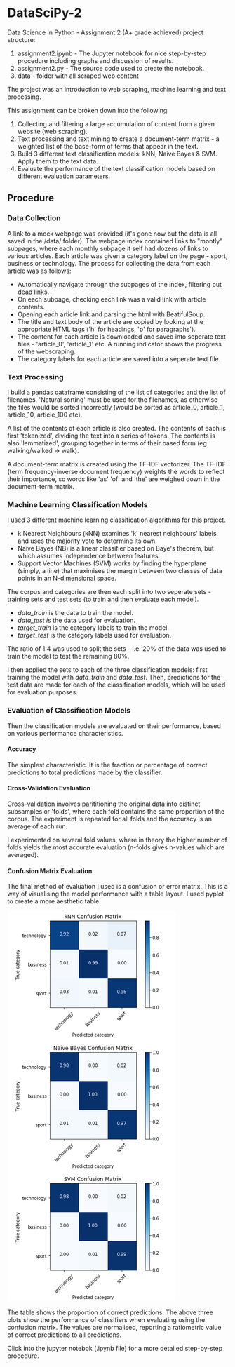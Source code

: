 # DataSciPy-2

Data Science in Python - Assignment 2 (A+ grade achieved)
project structure:
1. assignment2.ipynb - The Jupyter notebook for nice step-by-step procedure including graphs and discussion of results.
2. assignment2.py - The source code used to create the notebook.
3. data - folder with all scraped web content

The project was an introduction to web scraping, machine learning and text processing.


This assignment can be broken down into the following:
1. Collecting and filtering a large accumulation of content from a given website (web scraping).
2. Text processing and text mining to create a document-term matrix - a weighted list of the base-form of terms that appear    in the text.
3. Build 3 different text classification models: kNN, Naive Bayes & SVM. Apply them to the text data. 
4. Evaluate the performance of the text classification models based on different evaluation parameters. 


## Procedure

### Data Collection
A link to a mock webpage was provided (it's gone now but the data is all saved in the /data/ folder).
The webpage index contained links to "montly" subpages, where each monthly subpage it self had dozens of links to various articles. Each article was given a category label on the page - sport, business or technology. The process for collecting the data from each article was as follows:
* Automatically navigate through the subpages of the index, filtering out dead links.
* On each subpage, checking each link was a valid link with article contents.
* Opening each article link and parsing the html with BeatifulSoup.
* The title and text body of the article are copied by looking at the appropriate HTML tags ('h' for headings, 'p' for paragraphs').
* The content for each article is downloaded and saved into seperate text files - 'article_0', 'article_1' etc. A running indicator shows the progress of the webscraping.
* The category labels for each article are saved into a seperate text file.

### Text Processing
I build a pandas dataframe consisting of the list of categories and the list of filenames. 'Natural sorting' must be used for the filenames, as otherwise the files would be sorted incorrectly (would be sorted as article_0, article_1, article_10, article_100 etc). 

A list of the contents of each article is also created. The contents of each is first 'tokenized', dividing the text into a series of tokens. The contents is also 'lemmatized', grouping together in terms of their based form (eg walking/walked -> walk).

A document-term matrix is created using the TF-IDF vectorizer. The TF-IDF (term frequency-inverse document frequency) weights the words to reflect their importance, so words like 'as' 'of' and 'the' are weighed down in the document-term matrix. 

### Machine Learning Classification Models
I used 3 different machine learning classification algorithms for this project.
* k Nearest Neighbours (kNN) examines 'k' nearest neighbours' labels and uses the majority vote to determine its own.
* Naive Bayes (NB) is a linear classifier based on Baye's theorem, but which assumes independence between features.
* Support Vector Machines (SVM) works by finding the hyperplane (simply, a line) that maximises the margin between two classes of data points in an N-dimensional space.


The corpus and categories are then each split into two seperate sets - training sets and test sets (to train and then evaluate each model).
* _data_train_ is the data to train the model.
* _data_test is_ the data used for evaluation.
* _target_train_ is the category labels to train the model.
* _target_test_ is the category labels used for evaluation.

The ratio of 1:4 was used to split the sets - i.e. 20% of the data was used to train the model to test the remaining 80%.


I then applied the sets to each of the three classification models: first training the model with _data_train_ and _data_test_. Then, predictions for the test data are made for each of the classification models, which will be used for evaluation purposes.


### Evaluation of Classification Models
Then the classification models are evaluated on their performance, based on various performance characteristics.

#### Accuracy 
The simplest characteristic. It is the fraction or percentage of correct predictions to total predictions made by the classifier.

#### Cross-Validation Evaluation
Cross-validation involves parititioning the original data into distinct subsamples or 'folds', where each fold contains the same proportion of the corpus. The experiment is repeated for all folds and the accuracy is an average of each run.

I experimented on several fold values, where in theory the higher number of folds yields the most accurate evaluation (n-folds gives n-values which are averaged).

#### Confusion Matrix Evaluation
The final method of evaluation I used is a confusion or error matrix. This is a way of visualising the model performance with a table layout. I used pyplot to create a more aesthetic table. 

![picture alt](conf_matrix.png)
  
The table shows the proportion of correct predictions.
The above three plots show the performance of classifiers when evaluating using the confusion matrix. The values are normalised, reporting a ratiometric value of correct predictions to all predictions.  

Click into the jupyter notebok (.ipynb file) for a more detailed step-by-step procedure.
